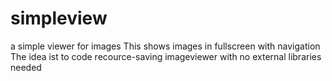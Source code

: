 # simpleview
a simple viewer for images
This shows images in fullscreen with navigation
The idea ist to code recource-saving imageviewer with no external libraries needed